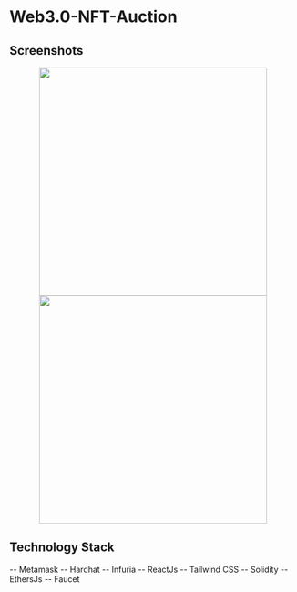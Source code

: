 # Web3.0-NFT-Auction

## Screenshots
<p align="center">
<img src="https://user-images.githubusercontent.com/78017471/221699121-522a132b-ab16-4a04-a6a9-616cb8da7a28.gif" width="400" />
<img src="https://user-images.githubusercontent.com/78017471/221699136-8949fb5a-9c8f-4ec7-bb49-c44577f74477.gif" width="400" />
</p>

## Technology Stack
-- Metamask
-- Hardhat
-- Infuria
-- ReactJs
-- Tailwind CSS
-- Solidity
-- EthersJs
-- Faucet
